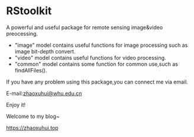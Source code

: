 # RStoolkit
A powerful and useful package for remote sensing image&video preocessing.

* "image" model contains useful functions for image processing such as image bit-depth convert.
* "video" model contains useful functions for video processing.
* "common" model contains some function for common use,such as findAllFiles().

If you have any problem using this package,you can connect me via email.

E-mail:zhaoxuhui@whu.edu.cn

Enjoy it!

Welcome to my blog~

https://zhaoxuhui.top
